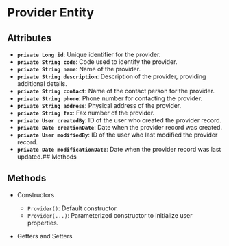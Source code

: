 # Provider Entity

## Attributes

- **`private Long id`**: Unique identifier for the provider.
- **`private String code`**: Code used to identify the provider.
- **`private String name`**: Name of the provider.
- **`private String description`**: Description of the provider, providing additional details.
- **`private String contact`**: Name of the contact person for the provider.
- **`private String phone`**: Phone number for contacting the provider.
- **`private String address`**: Physical address of the provider.
- **`private String fax`**: Fax number of the provider.
- **`private User createdBy`**: ID of the user who created the provider record.
- **`private Date creationDate`**: Date when the provider record was created.
- **`private User modifiedBy`**: ID of the user who last modified the provider record.
- **`private Date modificationDate`**: Date when the provider record was last updated.## Methods

## Methods

- Constructors
  - `Provider()`: Default constructor.
  - `Provider(...)`: Parameterized constructor to initialize user properties.
  
- Getters and Setters


